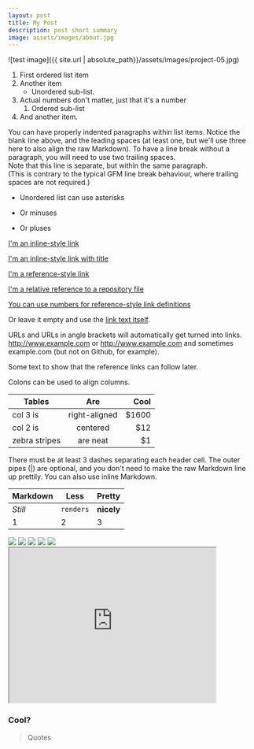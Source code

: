 ```yaml
---
layout: post
title: My Post
description: post short summary
image: assets/images/about.jpg
---
```

![test image]({{ site.url | absolute_path}}/assets/images/project-05.jpg)

1. First ordered list item
2. Another item
    * Unordered sub-list. 
1. Actual numbers don't matter, just that it's a number
    1. Ordered sub-list
4. And another item.  



You can have properly indented paragraphs within list items. Notice the blank line above, and the leading spaces (at least one, but we'll use three here to also align the raw Markdown).
To have a line break without a paragraph, you will need to use two trailing spaces.  
Note that this line is separate, but within the same paragraph.  
(This is contrary to the typical GFM line break behaviour, where trailing spaces are not required.)

* Unordered list can use asterisks
- Or minuses
+ Or pluses

[I'm an inline-style link](https://www.google.com)

[I'm an inline-style link with title](https://www.google.com "Google's Homepage")

[I'm a reference-style link][Arbitrary case-insensitive reference text]

[I'm a relative reference to a repository file](../blob/master/LICENSE)

[You can use numbers for reference-style link definitions][1]

Or leave it empty and use the [link text itself].

URLs and URLs in angle brackets will automatically get turned into links. 
http://www.example.com or <http://www.example.com> and sometimes 
example.com (but not on Github, for example).

Some text to show that the reference links can follow later.

[arbitrary case-insensitive reference text]: https://www.mozilla.org
[1]: http://slashdot.org
[link text itself]: http://www.reddit.com

Colons can be used to align columns.

| Tables        | Are           | Cool  |
| ------------- |:-------------:| -----:|
| col 3 is      | right-aligned | $1600 |
| col 2 is      | centered      |   $12 |
| zebra stripes | are neat      |    $1 |

There must be at least 3 dashes separating each header cell.
The outer pipes (|) are optional, and you don't need to make the 
raw Markdown line up prettily. You can also use inline Markdown.

Markdown | Less | Pretty
--- | --- | ---
*Still* | `renders` | **nicely**
1 | 2 | 3

<div class="gallery" data-columns="1">
    <img src="{{site.url}}/assets/images/home.jpg">
    <img src="{{site.url}}/assets/images/about.jpg">
    <img src="{{site.url}}/assets/images/project-05.jpg">
    <img src="{{site.url}}/assets/images/image-03.jpg">
    <img src="{{site.url}}/assets/images/image-11.jpg">
</div>

<iframe width="420" height="315"
src="https://www.youtube.com/embed/tgbNymZ7vqY">
</iframe>

### Cool?

<blockquote>Quotes</blockquote>